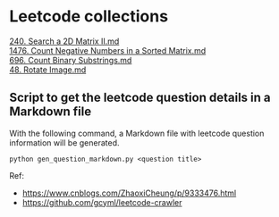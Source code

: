 # Leetcode collections

[240. Search a 2D Matrix II.md](./240.%20Search%20a%202D%20Matrix%20II.md)  
[1476. Count Negative Numbers in a Sorted Matrix.md](./1476.%20Count%20Negative%20Numbers%20in%20a%20Sorted%20Matrix.md)  
[696. Count Binary Substrings.md](./696.%20Count%20Binary%20Substrings.md)  
[48. Rotate Image.md](./48.%20Rotate%20Image.md)

## Script to get the leetcode question details in a Markdown file

With the following command, a Markdown file with leetcode question information will be generated.

```
python gen_question_markdown.py <question title>
```

Ref:
- https://www.cnblogs.com/ZhaoxiCheung/p/9333476.html
- https://github.com/gcyml/leetcode-crawler